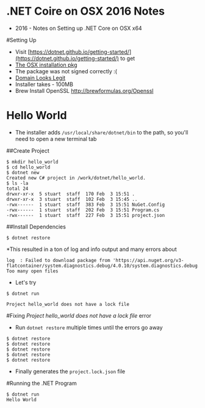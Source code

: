 .NET Coire on OSX 2016 Notes
================

* 2016 - Notes on Setting up .NET Core on OSX x64

#Setting Up

* Visit [https://dotnet.github.io/getting-started/](https://dotnet.github.io/getting-started/) to get 
* [The OSX installation pkg](https://dotnetcli.blob.core.windows.net/dotnet/dev/Installers/Latest/dotnet-osx-x64.latest.pkg)
* The package was not signed correctly :( 
* [Domain Looks Legit](http://www.whois.com/whois/windows.net)
* Installer takes - 100MB
* Brew Install OpenSSL http://brewformulas.org/Openssl


# Hello World
* The installer adds ``/usr/local/share/dotnet/bin`` to the path, so you'll need to open a new terminal tab

##Create Project
```
$ mkdir hello_world
$ cd hello_world
$ dotnet new
Created new C# project in /work/dotnet/hello_world.
$ ls -la
total 24
drwxr-xr-x  5 stuart  staff  170 Feb  3 15:51 .
drwxr-xr-x  3 stuart  staff  102 Feb  3 15:45 ..
-rwx------  1 stuart  staff  383 Feb  3 15:51 NuGet.Config
-rwx------  1 stuart  staff  202 Feb  3 15:51 Program.cs
-rwx------  1 stuart  staff  227 Feb  3 15:51 project.json
```

##Install Dependencies
```
$ dotnet restore
```

*This resulted in a ton of log and info output and many errors about 

```
log  : Failed to download package from 'https://api.nuget.org/v3-flatcontainer/system.diagnostics.debug/4.0.10/system.diagnostics.debug.4.0.10.nupkg'.
Too many open files
```

* Let's try

```
$ dotnet run
```

```
Project hello_world does not have a lock file
```

#Fixing *Project hello_world does not have a lock file* error

* Run ``dotnet restore`` multiple times until the errors go away

```
$ dotnet restore
$ dotnet restore
$ dotnet restore
$ dotnet restore
$ dotnet restore
```

* Finally generates the ``project.lock.json`` file

#Running the .NET Program
```
$ dotnet run
Hello World
```
